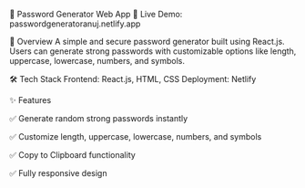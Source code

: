 🔑 Password Generator Web App
🚀 Live Demo: passwordgeneratoranuj.netlify.app

📌 Overview
A simple and secure password generator built using React.js. Users can generate strong passwords with customizable options like length, uppercase, lowercase, numbers, and symbols.

🛠️ Tech Stack
Frontend: React.js, HTML, CSS
Deployment: Netlify

✨ Features

✅ Generate random strong passwords instantly

✅ Customize length, uppercase, lowercase, numbers, and symbols

✅ Copy to Clipboard functionality

✅ Fully responsive design
